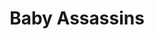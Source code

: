 ---
title: "Baby Assassins"
year: 2021
rating: 2.5
stars: "★★½"
rewatched: false
permalink: "baby-assassins"
watched_on: 2024-03-16
---